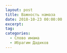```yaml
---
layout: post
title: Важность намаза
date: 2018-10-23 00:00:00
excerpt:
tag:
categories:
  - Слово имама
  - Ибрагим Дадиков
---
```


